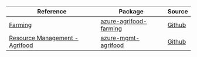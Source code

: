 | Reference | Package | Source |
|---|---|---|
|[Farming](agrifood-farming-readme.md)|[azure-agrifood-farming](https://pypi.org/project/azure-agrifood-farming)|[Github](https://github.com/Azure/azure-sdk-for-python)|
|[Resource Management - Agrifood](mgmt-agrifood-readme.md)|[azure-mgmt-agrifood](https://pypi.org/project/azure-mgmt-agrifood)|[Github](https://github.com/Azure/azure-sdk-for-python/blob/main/sdk/agrifood/azure-mgmt-agrifood)|
